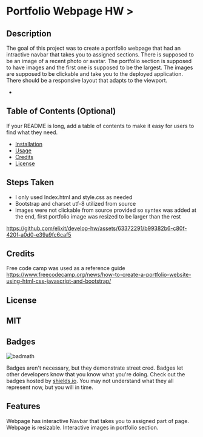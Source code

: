 # Portfolio Webpage HW >

## Description

The goal of this project was to create a portfolio webpage that had an intractive navbar that takes you to assigned sections. There is supposed to be an image of a recent photo or avatar. The portfolio section is supposed to have images and the first one is supposed to be the largest. The images are supposed to be clickable and take you to the deployed application. There should be a responsive layout that adapts to the viewport.

-

## Table of Contents (Optional)

If your README is long, add a table of contents to make it easy for users to find what they need.

- [Installation](#installation)
- [Usage](#usage)
- [Credits](#credits)
- [License](#license)

## Steps Taken

- I only used Index.html and style.css as needed
- Bootstrap and charset utf-8 utilized from source
- images were not clickable from source provided so syntex was added at the end, first portfolio image was resized to be larger than the rest


https://github.com/elixit/develop-hw/assets/63372291/b99382b6-c80f-420f-a0d0-e39a9fc6caf5


## Credits

Free code camp was used as a reference guide 
https://www.freecodecamp.org/news/how-to-create-a-portfolio-website-using-html-css-javascript-and-bootstrap/


## License

MIT
---



## Badges

![badmath](https://img.shields.io/github/languages/top/nielsenjared/badmath)

Badges aren't necessary, but they demonstrate street cred. Badges let other developers know that you know what you're doing. Check out the badges hosted by [shields.io](https://shields.io/). You may not understand what they all represent now, but you will in time.

## Features

Webpage has interactive Navbar that takes you to assigned part of page. Webpage is resizable. Interactive images in portfolio section.

